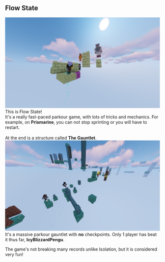 
<h2>Flow State</h2>
<img src="../img/fs1.png" alt="Flow state game preview image">
<br>
This is Flow State!<br>
It's a really fast-paced parkour game, with lots of tricks and mechanics. For example, on <b>Prismarine</b>,
you can not stop sprinting or you will have to restart.<br>
<br>
At the end is a structure called <b>The Gauntlet</b>.<br>
<img src="../img/fs2.png"><br>
It's a massive parkour gauntlet with <b>no</b> checkpoints. Only 1 player has beat it thus far, <b>IcyBlizzardPengu</b>.

The game's not breaking many records unlike Isolation, but it is considered very fun!